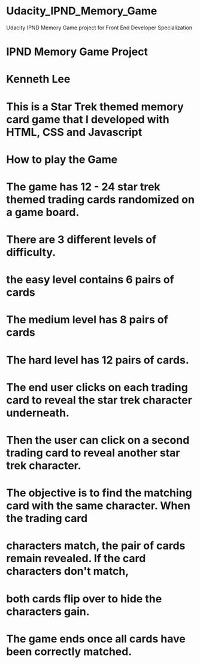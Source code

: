 # Udacity_IPND_Memory_Game
Udacity IPND Memory Game project for Front End Developer Specialization

# IPND Memory Game Project
# Kenneth Lee
# This is a Star Trek themed memory card game that I developed with HTML, CSS and Javascript

# How to play the Game

# The game has 12 - 24 star trek themed trading cards randomized on a game board. 

# There are 3 different levels of difficulty. 
# the easy level contains 6 pairs of cards
# The medium level has 8 pairs of cards
# The hard level has 12 pairs of cards.  


# The end user clicks on each trading card to reveal the star trek character underneath.  
# Then the user can click on a second trading card to reveal another star trek character. 
# The objective is to find the matching card with the same character. When the trading card 
# characters match, the pair of cards remain revealed.  If the card characters don't match, 
# both cards flip over to hide the characters gain.
# The game ends once all cards have been correctly matched.
